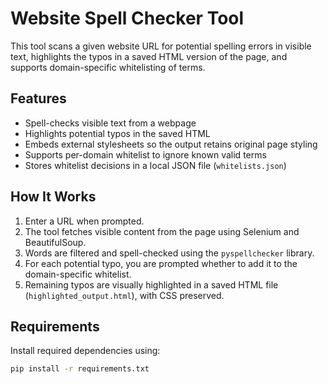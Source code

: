 # Website Spell Checker Tool

This tool scans a given website URL for potential spelling errors in visible text, highlights the typos in a saved HTML version of the page, and supports domain-specific whitelisting of terms.

## Features

- Spell-checks visible text from a webpage
- Highlights potential typos in the saved HTML
- Embeds external stylesheets so the output retains original page styling
- Supports per-domain whitelist to ignore known valid terms
- Stores whitelist decisions in a local JSON file (`whitelists.json`)

## How It Works

1. Enter a URL when prompted.
2. The tool fetches visible content from the page using Selenium and BeautifulSoup.
3. Words are filtered and spell-checked using the `pyspellchecker` library.
4. For each potential typo, you are prompted whether to add it to the domain-specific whitelist.
5. Remaining typos are visually highlighted in a saved HTML file (`highlighted_output.html`), with CSS preserved.

## Requirements

Install required dependencies using:

```bash
pip install -r requirements.txt
